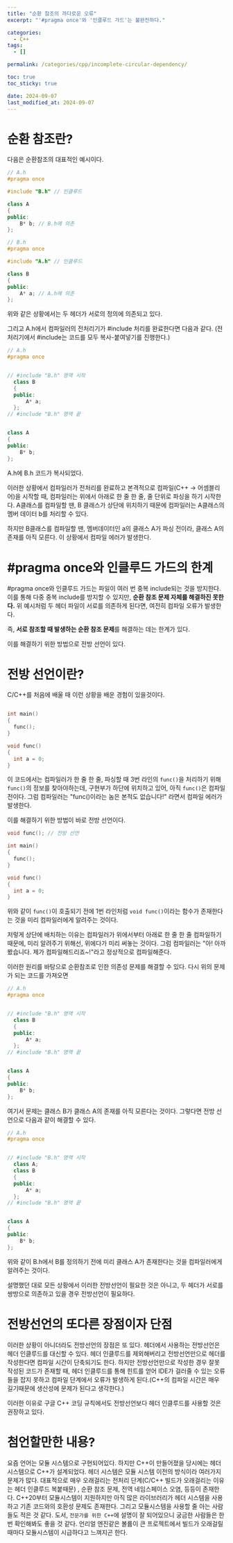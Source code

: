 ```yaml
---
title: "순환 참조의 까다로운 오류"
excerpt: "'#pragma once'와 '인클루드 가드'는 불완전하다."

categories:
  - C++
tags:
  - []

permalink: /categories/cpp/incomplete-circular-dependency/

toc: true
toc_sticky: true

date: 2024-09-07
last_modified_at: 2024-09-07
---
```


# 순환 참조란?

다음은 순환참조의 대표적인 예시이다.

```cpp
// A.h
#pragma once

#include "B.h" // 인클루드

class A
{
public:
    B* b; // B.h에 의존
};
```

```cpp
// B.h
#pragma once

#include "A.h" // 인클루드

class B
{
public:
    A* a; // A.h에 의존
};
```
위와 같은 상황에서는 두 헤더가 서로의 정의에 의존되고 있다.

그리고 A.h에서 컴파일러의 전처리기가 #include 처리를 완료한다면 다음과 같다.
(전처리기에서 #include는 코드를 모두 복사-붙여넣기를 진행한다.)

```cpp
// A.h
#pragma once


// #include "B.h" 영역 시작
  class B
  {
  public:
      A* a;
  };
// #include "B.h" 영역 끝


class A
{
public:
    B* b;
};
```

A.h에 B.h 코드가 복사되었다.

이러한 상황에서 컴파일러가 전처리를 완료하고 본격적으로 컴파일(C++ -> 어셈블리어)을 시작할 때, 컴파일러는 위에서 아래로 한 줄 한 줄, 줄 단위로 파싱을 하기 시작한다. A클래스를 컴파일할 땐, B 클래스가 상단에 위치하기 때문에 컴파일러는 A클래스의 멤버 데이터 b를 처리할 수 있다.

하지만 B클래스를 컴파일할 땐, 멤버데이터인 a의 클래스 A가 파싱 전이라, 클래스 A의 존재를 아직 모른다. 이 상황에서 컴파일 에러가 발생한다. 


# #pragma once와 인클루드 가드의 한계
#pragma once와 인클루드 가드는 파일이 여러 번 중복 include되는 것을 방지한다. 이를 통해 다중 중복 include를 방지할 수 있지만, **순환 참조 문제 자체를 해결하진 못한다.** 위 예시처럼 두 헤더 파일이 서로를 의존하게 된다면, 여전히 컴파일 오류가 발생한다.

즉, **서로 참조할 때 발생하는 순환 참조 문제**를 해결하는 데는 한계가 있다.

이를 해결하기 위한 방법으로 전방 선언이 있다.

# 전방 선언이란?

C/C++를 처음에 배울 때 이런 상황을 배운 경험이 있을것이다.

```C

int main()
{
  func();
}

void func()
{
  int a = 0;
}
```

이 코드에서는 컴파일러가 한 줄 한 줄, 파싱할 때 3번 라인의 ```func()```을 처리하기 위해 ```func()```의 정보를 찾아야하는데, 구현부가 하단에 위치하고 있어, 아직 ```func()```은 컴파일 전이다. 그럼 컴파일러는 "func()이라는 놈은 본적도 없습니다!" 라면서 컴파일 에러가 발생한다.

이를 해결하기 위한 방법이 바로 전방 선언이다.

```C
void func(); // 전방 선언

int main()
{
  func();
}

void func()
{
  int a = 0;
}
```
위와 같이 ```func()```이 호출되기 전에 1번 라인처럼 ```void func()```이라는 함수가 존재한다는 것을 미리 컴파일러에게 알려주는 것이다.

저렇게 상단에 배치하는 이유는 컴파일러가 위에서부터 아래로 한 줄 한 줄 컴파일하기 때문에, 미리 알려주기 위해선, 위에다가 미리 써놓는 것이다. 그럼 컴파일러는 "아! 아까 봤습니다. 제가 컴파일해드리죠~!"라고 정상적으로 컴파일해준다.

이러한 원리를 바탕으로 순환참조로 인한 의존성 문제를 해결할 수 있다. 다시 위의 문제가 되는 코드를 가져오면

```cpp
// A.h
#pragma once


// #include "B.h" 영역 시작
  class B
  {
  public:
      A* a;
  };
// #include "B.h" 영역 끝


class A
{
public:
    B* b;
};
```
여기서 문제는 클래스 B가 클래스 A의 존재를 아직 모른다는 것이다. 그렇다면 전방 선언으로 다음과 같이 해결할 수 있다.

```cpp
// A.h
#pragma once


// #include "B.h" 영역 시작
  class A;
  class B
  {
  public:
      A* a;
  };
// #include "B.h" 영역 끝


class A
{
public:
    B* b;
};
```
위와 같이 B.h에서 B를 정의하기 전에 미리 클래스 A가 존재한다는 것을 컴파일러에게 알려주는 것이다. 


설명했던 대로 모든 상황에서 이러한 전방선언이 필요한 것은 아니고, 두 헤더가 서로를 쌍방으로 의존하고 있을 경우 전방선언이 필요하다.


# 전방선언의 또다른 장점이자 단점
이러한 상황이 아니더라도 전방선언의 장점은 또 있다. 헤더에서 사용하는 전방선언은 헤더 인클루드를 대신할 수 있다. 헤더 인클루드를 제외해버리고 전방선언만으로 헤더를 작성한다면 컴파일 시간이 단축되기도 한다. 하지만 전방선언만으로 작성한 경우 잘못 작성된 코드가 존재할 때, 헤더 인클루드를 통해 힌트를 얻어 IDE가 걸러줄 수 있는 오류들을 잡지 못하고 컴파일 단계에서 오류가 발생하게 된다.(C++의 컴파일 시간은 매우 길기때문에 생산성에 문제가 된다고 생각한다.) 

이러한 이유로 구글 C++ 코딩 규칙에서도 전방선언보다 헤더 인클루드를 사용할 것은 권장하고 있다.


# 첨언할만한 내용?

요즘 언어는 모듈 시스템으로 구현되어있다. 하지만 C++이 만들어졌을 당시에는 헤더 시스템으로 C++가 설계되었다. 헤더 시스템은 모듈 시스템 이전의 방식이라 여러가지 문제가 많다. 대표적으로 매우 오래걸리는 전처리 단계(C/C++ 빌드가 오래걸리는 이유는 헤더 인클루드 복붙때문) , 순환 참조 문제, 전역 네임스페이스 오염, 등등이 존재한다. C++20부터 모듈시스템이 지원하지만 아직 많은 라이브러리가 헤더 시스템을 사용하고 기존 코드와의 호환성 문제도 존재한다. 그리고 모듈시스템을 사용할 줄 아는 사람들도 적은 것 같다. 도서, ```전문가를 위한 C++```에 설명이 잘 되어있으니 궁금한 사람들은 한번 확인해봐도 좋을 것 같다. 언리얼 엔진같은 볼륨이 큰 프로젝트에서 빌드가 오래걸릴 때마다 모듈시스템이 시급하다고 느껴지곤 한다.